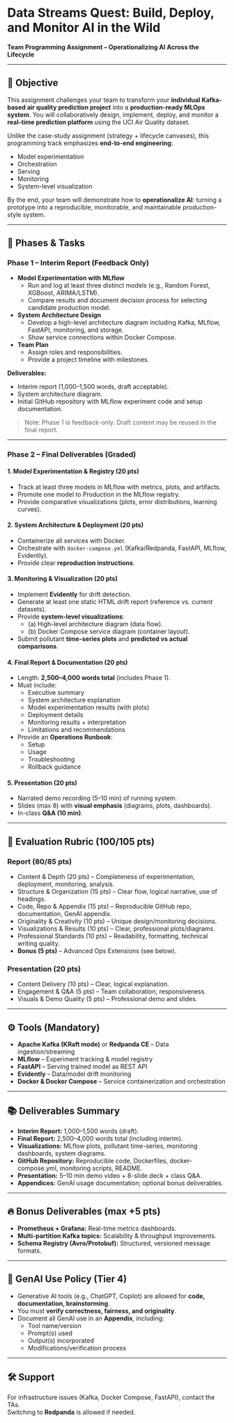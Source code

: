 # Data Streams Quest: Build, Deploy, and Monitor AI in the Wild

**Team Programming Assignment – Operationalizing AI Across the Lifecycle**

---

## 🎯 Objective
This assignment challenges your team to transform your **individual Kafka-based air quality prediction project** into a **production-ready MLOps system**. You will collaboratively design, implement, deploy, and monitor a **real-time prediction platform** using the UCI Air Quality dataset.

Unlike the case-study assignment (strategy + lifecycle canvases), this programming track emphasizes **end-to-end engineering**:  
- Model experimentation  
- Orchestration  
- Serving  
- Monitoring  
- System-level visualization  

By the end, your team will demonstrate how to **operationalize AI**: turning a prototype into a reproducible, monitorable, and maintainable production-style system.

---

## 📌 Phases & Tasks

### Phase 1 – Interim Report (Feedback Only)
- **Model Experimentation with MLflow**
  - Run and log at least three distinct models (e.g., Random Forest, XGBoost, ARIMA/LSTM).
  - Compare results and document decision process for selecting candidate production model.
- **System Architecture Design**
  - Develop a high-level architecture diagram including Kafka, MLflow, FastAPI, monitoring, and storage.
  - Show service connections within Docker Compose.
- **Team Plan**
  - Assign roles and responsibilities.
  - Provide a project timeline with milestones.

**Deliverables:**
- Interim report (1,000–1,500 words, draft acceptable).
- System architecture diagram.
- Initial GitHub repository with MLflow experiment code and setup documentation.

> Note: Phase 1 is feedback-only. Draft content may be reused in the final report.

---

### Phase 2 – Final Deliverables (Graded)

#### 1. Model Experimentation & Registry (20 pts)
- Track at least three models in MLflow with metrics, plots, and artifacts.
- Promote one model to Production in the MLflow registry.
- Provide comparative visualizations (plots, error distributions, learning curves).

#### 2. System Architecture & Deployment (20 pts)
- Containerize all services with Docker.
- Orchestrate with `docker-compose.yml` (Kafka/Redpanda, FastAPI, MLflow, Evidently).
- Provide clear **reproduction instructions**.

#### 3. Monitoring & Visualization (20 pts)
- Implement **Evidently** for drift detection.
- Generate at least one static HTML drift report (reference vs. current datasets).
- Provide **system-level visualizations**:
  - (a) High-level architecture diagram (data flow).  
  - (b) Docker Compose service diagram (container layout).  
- Submit pollutant **time-series plots** and **predicted vs actual comparisons**.

#### 4. Final Report & Documentation (20 pts)
- Length: **2,500–4,000 words total** (includes Phase 1).
- Must include:
  - Executive summary  
  - System architecture explanation  
  - Model experimentation results (with plots)  
  - Deployment details  
  - Monitoring results + interpretation  
  - Limitations and recommendations  
- Provide an **Operations Runbook**:
  - Setup  
  - Usage  
  - Troubleshooting  
  - Rollback guidance  

#### 5. Presentation (20 pts)
- Narrated demo recording (5–10 min) of running system.  
- Slides (max 8) with **visual emphasis** (diagrams, plots, dashboards).  
- In-class **Q&A (10 min)**.

---

## 📝 Evaluation Rubric (100/105 pts)

### Report (80/85 pts)
- Content & Depth (20 pts) – Completeness of experimentation, deployment, monitoring, analysis.  
- Structure & Organization (15 pts) – Clear flow, logical narrative, use of headings.  
- Code, Repo & Appendix (15 pts) – Reproducible GitHub repo, documentation, GenAI appendix.  
- Originality & Creativity (10 pts) – Unique design/monitoring decisions.  
- Visualizations & Results (10 pts) – Clear, professional plots/diagrams.  
- Professional Standards (10 pts) – Readability, formatting, technical writing quality.  
- **Bonus (5 pts)** – Advanced Ops Extensions (see below).

### Presentation (20 pts)
- Content Delivery (10 pts) – Clear, logical explanation.  
- Engagement & Q&A (5 pts) – Team collaboration, responsiveness.  
- Visuals & Demo Quality (5 pts) – Professional demo and slides.  

---

## ⚙️ Tools (Mandatory)
- **Apache Kafka (KRaft mode)** or **Redpanda CE** – Data ingestion/streaming  
- **MLflow** – Experiment tracking & model registry  
- **FastAPI** – Serving trained model as REST API  
- **Evidently** – Data/model drift monitoring  
- **Docker & Docker Compose** – Service containerization and orchestration  

---

## 📚 Deliverables Summary
- **Interim Report:** 1,000–1,500 words (draft).  
- **Final Report:** 2,500–4,000 words total (including interim).  
- **Visualizations:** MLflow plots, pollutant time-series, monitoring dashboards, system diagrams.  
- **GitHub Repository:** Reproducible code, Dockerfiles, docker-compose.yml, monitoring scripts, README.  
- **Presentation:** 5–10 min demo video + 8-slide deck + class Q&A.  
- **Appendices:** GenAI usage documentation; optional bonus deliverables.  

---

## 🔥 Bonus Deliverables (max +5 pts)
- **Prometheus + Grafana:** Real-time metrics dashboards.  
- **Multi-partition Kafka topics:** Scalability & throughput improvements.  
- **Schema Registry (Avro/Protobuf):** Structured, versioned message formats.  

---

## 🤖 GenAI Use Policy (Tier 4)
- Generative AI tools (e.g., ChatGPT, Copilot) are allowed for **code, documentation, brainstorming**.  
- You must **verify correctness, fairness, and originality**.  
- Document all GenAI use in an **Appendix**, including:  
  - Tool name/version  
  - Prompt(s) used  
  - Output(s) incorporated  
  - Modifications/verification process  

---

## 🛠️ Support
For infrastructure issues (Kafka, Docker Compose, FastAPI), contact the TAs.  
Switching to **Redpanda** is allowed if needed.